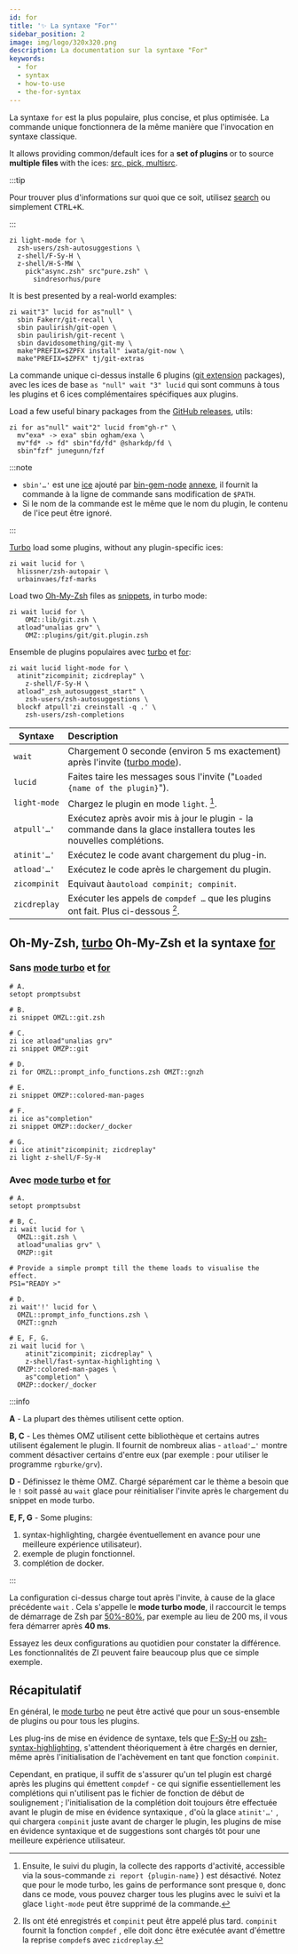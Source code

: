 ```yaml
---
id: for
title: '✨ La syntaxe "For"'
sidebar_position: 2
image: img/logo/320x320.png
description: La documentation sur la syntaxe "For"
keywords:
  - for
  - syntax
  - how-to-use
  - the-for-syntax
---
```


<!-- @format -->

La syntaxe `for` est la plus populaire, plus concise, et plus optimisée. La commande unique fonctionnera de la même manière que l'invocation en syntaxe classique.

It allows providing common/default ices for a <b> set of plugins </b> or to source <b> multiple files </b> with the ices: [src, pick, multisrc][ice#src-pick-multisrc].

:::tip

Pour trouver plus d'informations sur quoi que ce soit, utilisez [search][3] ou simplement <kbd>CTRL+K</kbd>.

:::

```shell showLineNumbers
zi light-mode for \
  zsh-users/zsh-autosuggestions \
  z-shell/F-Sy-H \
  z-shell/H-S-MW \
    pick"async.zsh" src"pure.zsh" \
      sindresorhus/pure
```

It is best presented by a real-world examples:

```shell showLineNumbers
zi wait"3" lucid for as"null" \
  sbin Fakerr/git-recall \
  sbin paulirish/git-open \
  sbin paulirish/git-recent \
  sbin davidosomething/git-my \
  make"PREFIX=$ZPFX install" iwata/git-now \
  make"PREFIX=$ZPFX" tj/git-extras
```

La commande unique ci-dessus installe 6 plugins ([git extension][2] packages), avec les ices de base `as "null" wait "3" lucid` qui sont communs à tous les plugins et 6 ices complémentaires spécifiques aux plugins.

Load a few useful binary packages from the [GitHub releases][1], utils:

```shell showLineNumbers
zi for as"null" wait"2" lucid from"gh-r" \
  mv"exa* -> exa" sbin ogham/exa \
  mv"fd* -> fd" sbin"fd/fd" @sharkdp/fd \
  sbin"fzf" junegunn/fzf
```

:::note

- `sbin'…'` est une [ice][3] ajouté par [bin-gem-node][4] [annexe][5], il fournit la commande à la ligne de commande sans modification de `$PATH`.
- Si le nom de la commande est le même que le nom du plugin, le contenu de l'ice peut être ignoré.

:::

[Turbo][6] load some plugins, without any plugin-specific ices:

```shell showLineNumbers
zi wait lucid for \
  hlissner/zsh-autopair \
  urbainvaes/fzf-marks
```

Load two [Oh-My-Zsh][7] files as [snippets][8], in turbo mode:

```shell showLineNumbers
zi wait lucid for \
    OMZ::lib/git.zsh \
  atload"unalias grv" \
    OMZ::plugins/git/git.plugin.zsh
```

Ensemble de plugins populaires avec [turbo][6] et [for][10]:

```shell {1} showLineNumbers
zi wait lucid light-mode for \
  atinit"zicompinit; zicdreplay" \
    z-shell/F-Sy-H \
  atload"_zsh_autosuggest_start" \
    zsh-users/zsh-autosuggestions \
  blockf atpull'zi creinstall -q .' \
    zsh-users/zsh-completions
```

| Syntaxe      | Description                                                                                                        |
| ------------ |:------------------------------------------------------------------------------------------------------------------ |
| `wait`       | Chargement 0 seconde (environ 5 ms exactement) après l'invite ([turbo mode][6]).                                   |
| `lucid`      | Faites taire les messages sous l'invite ("`Loaded {name of the plugin}`").                                         |
| `light-mode` | Chargez le plugin en mode `light`. [^1].                                                                           |
| `atpull'…'`  | Exécutez après avoir mis à jour le plugin - la commande dans la glace installera toutes les nouvelles complétions. |
| `atinit'…'`  | Exécutez le code avant chargement du plug-in.                                                                      |
| `atload'…'`  | Exécutez le code après le chargement du plugin.                                                                    |
| `zicompinit` | Equivaut à`autoload compinit; compinit`.                                                                           |
| `zicdreplay` | Exécuter les appels de `compdef …` que les plugins ont fait. Plus ci-dessous [^2].                                 |

## <i class="fa-solid fa-list"></i> Oh-My-Zsh, [turbo][6] Oh-My-Zsh et la syntaxe [for][10]

### <i class="fa-solid fa-forward-step"></i> Sans [mode turbo][6] et [for][10]

```shell showLineNumbers
# A.
setopt promptsubst

# B.
zi snippet OMZL::git.zsh

# C.
zi ice atload"unalias grv"
zi snippet OMZP::git

# D.
zi for OMZL::prompt_info_functions.zsh OMZT::gnzh

# E.
zi snippet OMZP::colored-man-pages

# F.
zi ice as"completion"
zi snippet OMZP::docker/_docker

# G.
zi ice atinit"zicompinit; zicdreplay"
zi light z-shell/F-Sy-H
```

### <i class="fa-solid fa-forward-fast"></i> Avec [mode turbo][6] et [for][10]

```shell showLineNumbers
# A.
setopt promptsubst

# B, C.
zi wait lucid for \
  OMZL::git.zsh \
  atload"unalias grv" \
  OMZP::git

# Provide a simple prompt till the theme loads to visualise the effect.
PS1="READY >"

# D.
zi wait'!' lucid for \
  OMZL::prompt_info_functions.zsh \
  OMZT::gnzh

# E, F, G.
zi wait lucid for \
    atinit"zicompinit; zicdreplay" \
    z-shell/fast-syntax-highlighting \
  OMZP::colored-man-pages \
    as"completion" \
  OMZP::docker/_docker
```

:::info

**A** - La plupart des thèmes utilisent cette option.

**B, C** - Les thèmes OMZ utilisent cette bibliothèque et certains autres utilisent également le plugin. Il fournit de nombreux alias - `atload'…'` montre comment désactiver certains d'entre eux (par exemple : pour utiliser le programme `rgburke/grv`).

**D** - Définissez le thème OMZ. Chargé séparément car le thème a besoin que le `!` soit passé au `wait` glace pour réinitialiser l'invite après le chargement du snippet en mode turbo.

**E, F, G** - Some plugins:

1. syntax-highlighting, chargée éventuellement en avance pour une meilleure expérience utilisateur).
2. exemple de plugin fonctionnel.
3. complétion de docker.

:::

La configuration ci-dessus charge tout après l'invite, à cause de la glace précédente `wait` . Cela s'appelle le **mode turbo mode**, il raccourcit le temps de démarrage de Zsh par <u>50%-80%</u>, par exemple au lieu de 200 ms, il vous fera démarrer après **40 ms**.

Essayez les deux configurations au quotidien pour constater la différence. Les fonctionnalités de ZI peuvent faire beaucoup plus que ce simple exemple.

## <i class="fa-solid fa-book-bookmark"></i> Récapitulatif

En général, le [ mode turbo][6] ne peut être activé que pour un sous-ensemble de plugins ou pour tous les plugins.

Les plug-ins de mise en évidence de syntaxe, tels que [F-Sy-H][11] ou [zsh-syntax-highlighting][12], s'attendent théoriquement à être chargés en dernier, même après l'initialisation de l'achèvement en tant que fonction `compinit`.

Cependant, en pratique, il suffit de s'assurer qu'un tel plugin est chargé après les plugins qui émettent `compdef` - ce qui signifie essentiellement les complétions qui n'utilisent pas le fichier de fonction de début de soulignement ; l'initialisation de la complétion doit toujours être effectuée avant le plugin de mise en évidence syntaxique , d'où la glace `atinit'…'` , qui chargera `compinit` juste avant de charger le plugin, les plugins de mise en évidence syntaxique et de suggestions sont chargés tôt pour une meilleure expérience utilisateur.

<!-- end-of-file -->
<!-- footnotes -->



<!-- links -->

[^1]: Ensuite, le suivi du plugin, la collecte des rapports d'activité, accessible via la sous-commande `zi report {plugin-name}` ) est désactivé. Notez que pour le mode turbo, les gains de performance sont presque `0`, donc dans ce mode, vous pouvez charger tous les plugins avec le suivi et la glace `light-mode` peut être supprimé de la commande.
[^2]: Ils ont été enregistrés et `compinit` peut être appelé plus tard. `compinit` fournit la fonction `compdef` , elle doit donc être exécutée avant d'émettre la reprise `compdef`s avec `zicdreplay`.

[1]: /search/?q=GH-R
[2]: /search/?q=git+ext
[3]: /search/?q=ice
[3]: /search/?q=ice
[4]: /search/?q=bin+gem+node
[5]: /search/?q=annex
[6]: /search/?q=turbo+mode
[6]: /search/?q=turbo+mode
[6]: /search/?q=turbo+mode
[6]: /search/?q=turbo+mode
[6]: /search/?q=turbo+mode
[7]: /search/?q=oh+my+zsh
[8]: /search/?q=snippets
[10]: /docs/guides/syntax/for
[11]: https://github.com/z-shell/F-Sy-H
[12]: https://github.com/zsh-users/zsh-syntax-highlighting
[ice#src-pick-multisrc]: /docs/guides/syntax/ice#src-pick-multisrc
